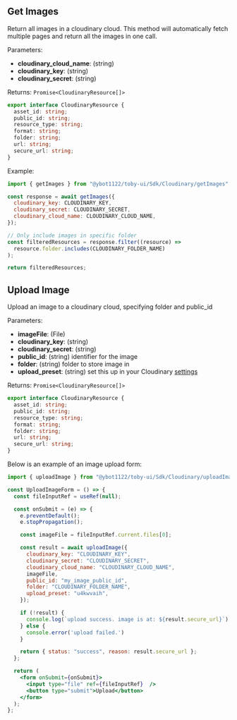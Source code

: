 ## Get Images

Return all images in a cloudinary cloud. This method will automatically fetch multiple pages and return all the images in one call.

Parameters:

- **cloudinary_cloud_name**: (string)
- **cloudinary_key**: (string)
- **cloudinary_secret**: (string)

Returns: `Promise<CloudinaryResource[]>`

```ts
export interface CloudinaryResource {
  asset_id: string;
  public_id: string;
  resource_type: string;
  format: string;
  folder: string;
  url: string;
  secure_url: string;
}
```

Example:

```js
import { getImages } from "@ybot1122/toby-ui/Sdk/Cloudinary/getImages";

const response = await getImages({
  cloudinary_key: CLOUDINARY_KEY,
  cloudinary_secret: CLOUDINARY_SECRET,
  cloudinary_cloud_name: CLOUDINARY_CLOUD_NAME,
});

// Only include images in specific folder
const filteredResources = response.filter((resource) =>
  resource.folder.includes(CLOUDINARY_FOLDER_NAME)
);

return filteredResources;
```

## Upload Image

Upload an image to a cloudinary cloud, specifying folder and public_id

Parameters:

- **imageFile**: (File)
- **cloudinary_key**: (string)
- **cloudinary_secret**: (string)
- **public_id**: (string) identifier for the image
- **folder**: (string) folder to store image in
- **upload_preset**: (string) set this up in your Cloudinary [settings](https://cloudinary.com/documentation/upload_presets)

Returns: `Promise<CloudinaryResource[]>`

```ts
export interface CloudinaryResource {
  asset_id: string;
  public_id: string;
  resource_type: string;
  format: string;
  folder: string;
  url: string;
  secure_url: string;
}
```

Below is an example of an image upload form:

```jsx
import { uploadImage } from "@ybot1122/toby-ui/Sdk/Cloudinary/uploadImage";

const UploadImageForm = () => {
  const fileInputRef = useRef(null);

  const onSubmit = (e) => {
    e.preventDefault();
    e.stopPropagation();

    const imageFile = fileInputRef.current.files[0];

    const result = await uploadImage({
      cloudinary_key: "CLOUDINARY_KEY",
      cloudinary_secret: "CLOUDINARY_SECRET",
      cloudinary_cloud_name: "CLOUDINARY_CLOUD_NAME",
      imageFile,
      public_id: "my_image_public_id",
      folder: "CLOUDINARY_FOLDER_NAME",
      upload_preset: "u4kwvaih",
    });

    if (!result) {
      console.log(`upload success. image is at: ${result.secure_url}`)
    } else {
      console.error('upload failed.')
    }

    return { status: "success", reason: result.secure_url };
  };

  return (
    <form onSubmit={onSubmit}>
      <input type="file" ref={fileInputRef}  />
      <button type="submit">Upload</button>
    </form>
  );
};
```
